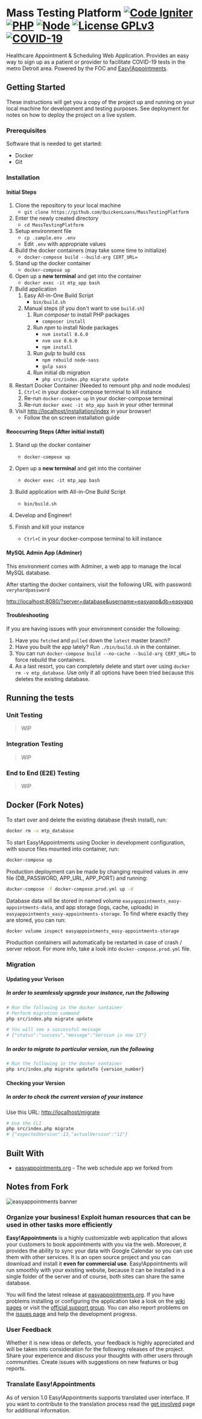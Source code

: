 # Mass Testing Platform [![Code Igniter](https://img.shields.io/badge/CodeIgniter-v3.1.6-red)](https://codeigniter.com) [![PHP](https://img.shields.io/badge/PHP-v7.0-green)](https://www.php.net) [![Node](https://img.shields.io/badge/Node-v8.6.0-green)](https://nodejs.org) [![License GPLv3](https://img.shields.io/badge/license-GPLv3-blue)](https://www.gnu.org/licenses/gpl-3.0.en.html) [![COVID-19](https://img.shields.io/badge/virus-free-brightgreen)](https://www.cdc.gov/coronavirus/2019-ncov/index.html)

Healthcare Appointment & Scheduling Web Application. Provides an easy way to sign up as a patient or provider to facilitate COVID-19 tests in the metro Detroit area. Powered by the FOC and [Easy!Appointments](https://github.com/alextselegidis/easyappointments).

## Getting Started

These instructions will get you a copy of the project up and running on your local machine for development and testing purposes. See deployment for notes on how to deploy the project on a live system.

### Prerequisites

Software that is needed to get started:

* Docker
* Git

### Installation

#### Initial Steps

1) Clone the repository to your local machine
    * `git clone https://github.com/QuickenLoans/MassTestingPlatform`
2) Enter the newly created directory
    * `cd MassTestingPlatform`
3) Setup environment file
    * `cp .sample.env .env`
    * Edit `.env` with appropriate values
4) Build the docker containers (may take some time to initialize)
    * `docker-compose build --build-arg CERT_URL=`
5) Stand up the docker container
    * `docker-compose up`
6) Open up a **new terminal** and get into the container
    * `docker exec -it mtp_app bash`
7) Build application
      1) Easy All-in-One Build Script
          * `bin/build.sh`
      2) Manual steps (if you don't want to use `build.sh`)
          1) Run *composer* to install PHP packages
              * `composer install`
          2) Run *npm* to install Node packages
              * `nvm install 8.6.0`
              * `nvm use 8.6.0`
              * `npm install`
          3) Run *gulp* to build css
              * `npm rebuild node-sass`
              * `gulp sass`
          4) Run initial db migration
              * `php src/index.php migrate update`
8) Restart Docker Container (Needed to remount php and node modules)
      1) `Ctrl+C` in your docker-compose terminal to kill instance
      2) Re-run `docker-compose up` in your docker-compose terminal
      3) Re-run `docker exec -it mtp_app bash` in your other terminal
9) Visit [http://localhost/installation/index](http://localhost/installation/index) in your browser!
    * Follow the on screen installation guide


#### Reoccurring Steps (After initial install)

1) Stand up the docker container
    * `docker-compose up`
2) Open up a **new terminal** and get into the container
    * `docker exec -it mtp_app bash`
3) Build application with All-in-One Build Script
    * `bin/build.sh`

4) Develop and Engineer!
5) Finish and kill your instance
    * `Ctrl+C` in your docker-compose terminal to kill instance

#### MySQL Admin App (Adminer)

This environment comes with Adminer, a web app to manage the local MySQL database.

After starting the docker containers, visit the following URL with password: `veryhardpassword`

<http://localhost:8080/?server=database&username=easyapp&db=easyapp>

#### Troubleshooting

If you are having issues with your environment consider the following:

1) Have you `fetched` and `pulled` down the `latest` master branch?
2) Have you built the app lately? Run `./bin/build.sh` in the container.
3) You can run `docker-compose build --no-cache --build-arg CERT_URL=` to force rebuild the containers.
4) As a last resort, you can completely delete and start over using `docker rm -v mtp_database`. Use only if all options have been tried because this deletes the existing database.

## Running the tests

### Unit Testing

>WIP

### Integration Testing

>WIP

### End to End (E2E) Testing

>WIP

## Docker (Fork Notes)

To start over and delete the existing database (fresh install), run:

```bash
docker rm -v mtp_database
```

To start Easy!Appointments using Docker in development configuration, with source files mounted into container, run:

```bash
docker-compose up
```

Production deployment can be made by changing required values in .env file (DB_PASSWORD, APP_URL, APP_PORT) and running:

```bash
docker-compose -f docker-compose.prod.yml up -d
```

Database data will be stored in named volume `easyappointments_easy-appointments-data`, and app storage (logs, cache, uploads) in `easyappointments_easy-appointments-storage`.
To find where exactly they are stored, you can run:

```bash
docker volume inspect easyappointments_easy-appointments-storage
```

Production containers will automatically be restarted in case of crash / server reboot. For more info, take a look into `docker-compose.prod.yml` file.

### Migration

#### Updating your Verison

##### In order to seamlessly upgrade your instance, run the following

```bash
# Run the following in the docker container
# Perform migration command
php src/index.php migrate update

# You will see a successful message
# {"status":"success","message":"Version is now 13"}
```

##### In order to migrate to particular version, run the following

```bash
# Run the following in the docker container
php src/index.php migrate updateTo {version_number}
```

#### Checking your Version

##### In order to check the current version of your instance

Use this URL: <http://localhost/migrate>

```bash
# Use the CLI
php src/index.php migrate
# {"expectedVersion":13,"actualVersion":"12"}
```



## Built With

* [easyappointments.org](http://easyappointments.org) - The web schedule app we forked from

## Notes from Fork

![easyappointments banner](https://easyappointments.org/img/easyappointments-banner.png)

### Organize your business! Exploit human resources that can be used in other tasks more efficiently

**Easy!Appointments** is a highly customizable web application that allows your customers to book
appointments with you via the web. Moreover, it provides the ability to sync your data with
Google Calendar so you can use them with other services. It is an open source project and you
can download and install it **even for commercial use**. Easy!Appointments will run smoothly with
your existing website, because it can be installed in a single folder of the server and of course,
both sites can share the same database.

You will find the latest release at [easyappointments.org](http://easyappointments.org).
If you have problems installing or configuring the application take a look on the
[wiki pages](https://github.com/alextselegidis/easyappointments/wiki) or visit the
[official support group](https://groups.google.com/forum/#!forum/easy-appointments).
You can also report problems on the [issues page](https://github.com/alextselegidis/easyappointments/issues)
and help the development progress.

### User Feedback

Whether it is new ideas or defects, your feedback is highly appreciated and will be taken into
consideration for the following releases of the project. Share your experience and discuss your
thoughts with other users through communities. Create issues with suggestions on new features or
bug reports.

### Translate Easy!Appointments

As of version 1.0 Easy!Appointments supports translated user interface. If you want to contribute to the
translation process read the [get involved](https://github.com/alextselegidis/easyappointments/blob/master/doc/get-involved.md)
page for additional information.
